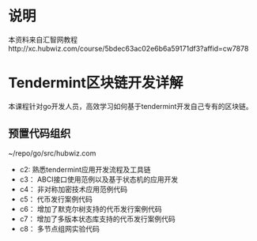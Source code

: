 # 说明
本资料来自汇智网教程http://xc.hubwiz.com/course/5bdec63ac02e6b6a59171df3?affid=cw7878

# Tendermint区块链开发详解

本课程针对go开发人员，高效学习如何基于tendermint开发自己专有的区块链。

## 预置代码组织

~/repo/go/src/hubwiz.com

- c2:  熟悉tendermint应用开发流程及工具链
- c3： ABCI接口使用范例以及基于状态机的应用开发
- c4： 非对称加密技术应用范例代码
- c5： 代币发行案例代码
- c6： 增加了默克尔树支持的代币发行案例代码
- c7： 增加了多版本状态库支持的代币发行案例代码
- c8： 多节点组网实验代码
